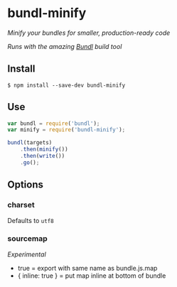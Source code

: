 # bundl-minify

*Minify your bundles for smaller, production-ready code*

*Runs with the amazing [Bundl](https://github.com/seebigs/bundl) build tool*

## Install

```
$ npm install --save-dev bundl-minify
```

## Use

```js
var bundl = require('bundl');
var minify = require('bundl-minify');

bundl(targets)
    .then(minify())
    .then(write())
    .go();
```

## Options

### charset
Defaults to `utf8`

### sourcemap
*Experimental*

- true = export with same name as bundle.js.map
- { inline: true } = put map inline at bottom of bundle
